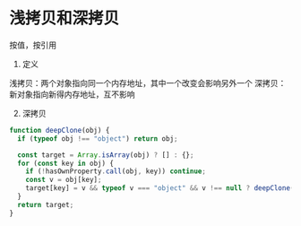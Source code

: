 # 浅拷贝和深拷贝

按值，按引用

1. 定义

浅拷贝：两个对象指向同一个内存地址，其中一个改变会影响另外一个
深拷贝：新对象指向新得内存地址，互不影响

2. 深拷贝

```js
function deepClone(obj) {
  if (typeof obj !== "object") return obj;

  const target = Array.isArray(obj) ? [] : {};
  for (const key in obj) {
    if (!hasOwnProperty.call(obj, key)) continue;
    const v = obj[key];
    target[key] = v && typeof v === "object" && v !== null ? deepClone(v) : v;
  }
  return target;
}
```
